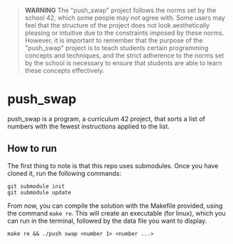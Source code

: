> **WARNING** The "push_swap" project follows the norms set by the school 42, which some people may not agree with. Some users may feel that the structure of the project does not look aesthetically pleasing or intuitive due to the constraints imposed by these norms. However, it is important to remember that the purpose of the "push_swap" project is to teach students certain programming concepts and techniques, and the strict adherence to the norms set by the school is necessary to ensure that students are able to learn these concepts effectively.

# push_swap

push_swap is a program, a curriculum 42 project, that sorts a list of numbers with the fewest instructions applied to the list.

## How to run

The first thing to note is that this repo uses submodules. Once you have cloned it, run the following commands:

```
git submodule init
git submodule update
```

From now, you can compile the solution with the Makefile provided, using the command `make re`. This will create an executable (for linux), which you can run in the terminal, followed by the data file you want to display.

```
make re && ./push swap <number 1> <number ...>
```
